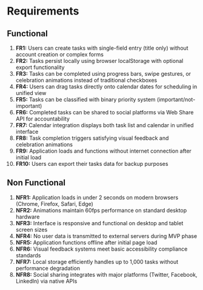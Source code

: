 # Requirements

## Functional
1. **FR1:** Users can create tasks with single-field entry (title only) without account creation or complex forms
2. **FR2:** Tasks persist locally using browser localStorage with optional export functionality
3. **FR3:** Tasks can be completed using progress bars, swipe gestures, or celebration animations instead of traditional checkboxes
4. **FR4:** Users can drag tasks directly onto calendar dates for scheduling in unified view
5. **FR5:** Tasks can be classified with binary priority system (important/not-important)
6. **FR6:** Completed tasks can be shared to social platforms via Web Share API for accountability
7. **FR7:** Calendar integration displays both task list and calendar in unified interface
8. **FR8:** Task completion triggers satisfying visual feedback and celebration animations
9. **FR9:** Application loads and functions without internet connection after initial load
10. **FR10:** Users can export their tasks data for backup purposes

## Non Functional
1. **NFR1:** Application loads in under 2 seconds on modern browsers (Chrome, Firefox, Safari, Edge)
2. **NFR2:** Animations maintain 60fps performance on standard desktop hardware
3. **NFR3:** Interface is responsive and functional on desktop and tablet screen sizes
4. **NFR4:** No user data is transmitted to external servers during MVP phase
5. **NFR5:** Application functions offline after initial page load
6. **NFR6:** Visual feedback systems meet basic accessibility compliance standards
7. **NFR7:** Local storage efficiently handles up to 1,000 tasks without performance degradation
8. **NFR8:** Social sharing integrates with major platforms (Twitter, Facebook, LinkedIn) via native APIs
